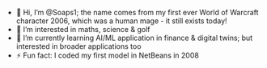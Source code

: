 - 👋 Hi, I’m @Soaps1; the name comes from my first ever World of Warcraft character 2006, which was a human mage - it still exists today!
- 👀 I’m interested in maths, science & golf
- 🌱 I’m currently learning AI/ML application in finance & digital twins; but interested in broader applications too
- ⚡ Fun fact: I coded my first model in NetBeans in 2008

<!---
Soaps1/Soaps1 is a ✨ special ✨ repository because its `README.md` (this file) appears on your GitHub profile.
You can click the Preview link to take a look at your changes.
--->

